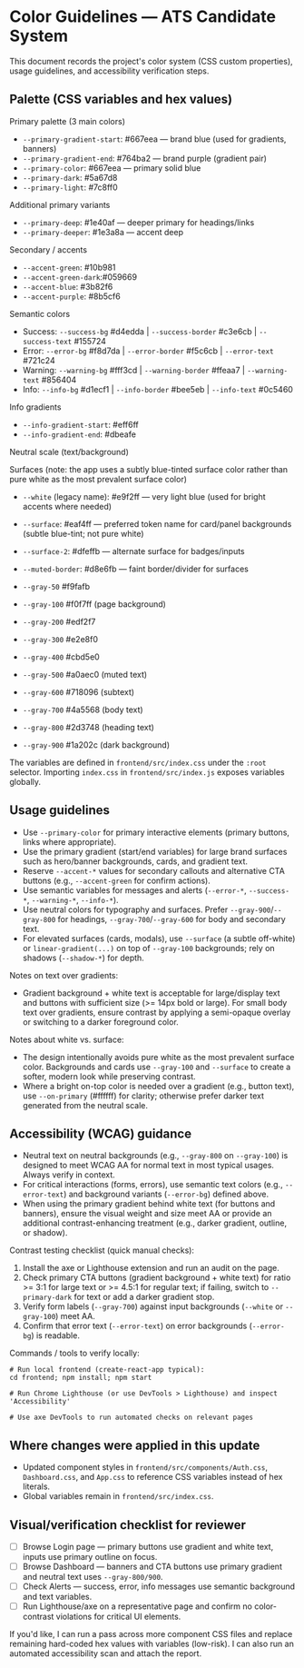# Color Guidelines — ATS Candidate System

This document records the project's color system (CSS custom properties), usage guidelines, and accessibility verification steps.

## Palette (CSS variables and hex values)

Primary palette (3 main colors)

- `--primary-gradient-start`: #667eea — brand blue (used for gradients, banners)
- `--primary-gradient-end`: #764ba2 — brand purple (gradient pair)
- `--primary-color`: #667eea — primary solid blue
- `--primary-dark`: #5a67d8
- `--primary-light`: #7c8ff0

Additional primary variants

- `--primary-deep`: #1e40af — deeper primary for headings/links
- `--primary-deeper`: #1e3a8a — accent deep

Secondary / accents

- `--accent-green`: #10b981
- `--accent-green-dark`:#059669
- `--accent-blue`: #3b82f6
- `--accent-purple`: #8b5cf6

Semantic colors

- Success: `--success-bg` #d4edda | `--success-border` #c3e6cb | `--success-text` #155724
- Error: `--error-bg` #f8d7da | `--error-border` #f5c6cb | `--error-text` #721c24
- Warning: `--warning-bg` #fff3cd | `--warning-border` #ffeaa7 | `--warning-text` #856404
- Info: `--info-bg` #d1ecf1 | `--info-border` #bee5eb | `--info-text` #0c5460

Info gradients

- `--info-gradient-start`: #eff6ff
- `--info-gradient-end`: #dbeafe

Neutral scale (text/background)

Surfaces (note: the app uses a subtly blue-tinted surface color rather than pure white as the most prevalent surface color)

- `--white` (legacy name): #e9f2ff — very light blue (used for bright accents where needed)
- `--surface`: #eaf4ff — preferred token name for card/panel backgrounds (subtle blue-tint; not pure white)
- `--surface-2`: #dfeffb — alternate surface for badges/inputs
- `--muted-border`: #d8e6fb — faint border/divider for surfaces

- `--gray-50` #f9fafb
- `--gray-100` #f0f7ff (page background)
- `--gray-200` #edf2f7
- `--gray-300` #e2e8f0
- `--gray-400` #cbd5e0
- `--gray-500` #a0aec0 (muted text)
- `--gray-600` #718096 (subtext)
- `--gray-700` #4a5568 (body text)
- `--gray-800` #2d3748 (heading text)
- `--gray-900` #1a202c (dark background)

The variables are defined in `frontend/src/index.css` under the `:root` selector. Importing `index.css` in `frontend/src/index.js` exposes variables globally.

## Usage guidelines

- Use `--primary-color` for primary interactive elements (primary buttons, links where appropriate).
- Use the primary gradient (start/end variables) for large brand surfaces such as hero/banner backgrounds, cards, and gradient text.
- Reserve `--accent-*` values for secondary callouts and alternative CTA buttons (e.g., `--accent-green` for confirm actions).
- Use semantic variables for messages and alerts (`--error-*`, `--success-*`, `--warning-*`, `--info-*`).
- Use neutral colors for typography and surfaces. Prefer `--gray-900`/`--gray-800` for headings, `--gray-700`/`--gray-600` for body and secondary text.
- For elevated surfaces (cards, modals), use `--surface` (a subtle off-white) or `linear-gradient(...)` on top of `--gray-100` backgrounds; rely on shadows (`--shadow-*`) for depth.

Notes on text over gradients:

- Gradient background + white text is acceptable for large/display text and buttons with sufficient size (>= 14px bold or large). For small body text over gradients, ensure contrast by applying a semi-opaque overlay or switching to a darker foreground color.

Notes about white vs. surface:

- The design intentionally avoids pure white as the most prevalent surface color. Backgrounds and cards use `--gray-100` and `--surface` to create a softer, modern look while preserving contrast.
- Where a bright on-top color is needed over a gradient (e.g., button text), use `--on-primary` (#ffffff) for clarity; otherwise prefer darker text generated from the neutral scale.

## Accessibility (WCAG) guidance

- Neutral text on neutral backgrounds (e.g., `--gray-800` on `--gray-100`) is designed to meet WCAG AA for normal text in most typical usages. Always verify in context.
- For critical interactions (forms, errors), use semantic text colors (e.g., `--error-text`) and background variants (`--error-bg`) defined above.
- When using the primary gradient behind white text (for buttons and banners), ensure the visual weight and size meet AA or provide an additional contrast-enhancing treatment (e.g., darker gradient, outline, or shadow).

Contrast testing checklist (quick manual checks):

1. Install the axe or Lighthouse extension and run an audit on the page.
2. Check primary CTA buttons (gradient background + white text) for ratio >= 3:1 for large text or >= 4.5:1 for regular text; if failing, switch to `--primary-dark` for text or add a darker gradient stop.
3. Verify form labels (`--gray-700`) against input backgrounds (`--white` or `--gray-100`) meet AA.
4. Confirm that error text (`--error-text`) on error backgrounds (`--error-bg`) is readable.

Commands / tools to verify locally:

```
# Run local frontend (create-react-app typical):
cd frontend; npm install; npm start

# Run Chrome Lighthouse (or use DevTools > Lighthouse) and inspect 'Accessibility'

# Use axe DevTools to run automated checks on relevant pages
```

## Where changes were applied in this update

- Updated component styles in `frontend/src/components/Auth.css`, `Dashboard.css`, and `App.css` to reference CSS variables instead of hex literals.
- Global variables remain in `frontend/src/index.css`.

## Visual/verification checklist for reviewer

- [ ] Browse Login page — primary buttons use gradient and white text, inputs use primary outline on focus.
- [ ] Browse Dashboard — banners and CTA buttons use primary gradient and neutral text uses `--gray-800/900`.
- [ ] Check Alerts — success, error, info messages use semantic background and text variables.
- [ ] Run Lighthouse/axe on a representative page and confirm no color-contrast violations for critical UI elements.

If you'd like, I can run a pass across more component CSS files and replace remaining hard-coded hex values with variables (low-risk). I can also run an automated accessibility scan and attach the report.
